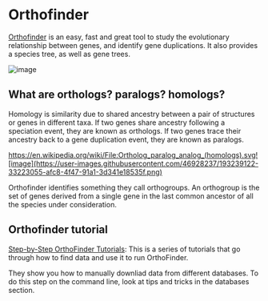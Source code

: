 
# Orthofinder

[Orthofinder](https://github.com/davidemms/OrthoFinder) is an easy, fast and great tool to study the evolutionary relationship between genes, and identify gene duplications. It also provides a species tree, as well as gene trees. 

![image](https://user-images.githubusercontent.com/46928237/191227132-3227f638-abd4-4804-9b91-fbc080c905d9.png)


## What are orthologs? paralogs? homologs? 
Homology is similarity due to shared ancestry between a pair of structures or genes in different taxa. If two genes share ancestry following a speciation event, they are known as orthologs. If two genes trace their ancestry back to a gene duplication event, they are known as paralogs.

https://en.wikipedia.org/wiki/File:Ortholog_paralog_analog_(homologs).svg![image](https://user-images.githubusercontent.com/46928237/193239122-33223055-afc8-4f47-91a1-3d341e18535f.png)

Orthofinder identifies something they call orthogroups. An orthogroup is the set of genes derived from a single gene in the last common ancestor of all the species under consideration.

## Orthofinder tutorial

[Step-by-Step OrthoFinder Tutorials](https://davidemms.github.io/menu/tutorials.html): This is a series of tutorials that go through how to find data and use it to run OrthoFinder. 

They show you how to manually downliad data from different databases. To do this step on the command line, look at tips and tricks in the databases section. 
